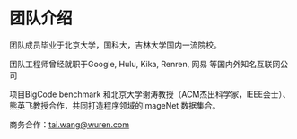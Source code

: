 # 团队介绍

团队成员毕业于北京大学，国科大，吉林大学国内一流院校。

团队工程师曾经就职于Google, Hulu, Kika, Renren, 网易 等国内外知名互联网公司

项目BigCode benchmark 和北京大学谢涛教授（ACM杰出科学家，IEEE会士）、熊英飞教授合作，共同打造程序领域的ImageNet 数据集合。

商务合作：tai.wang@wuren.com
